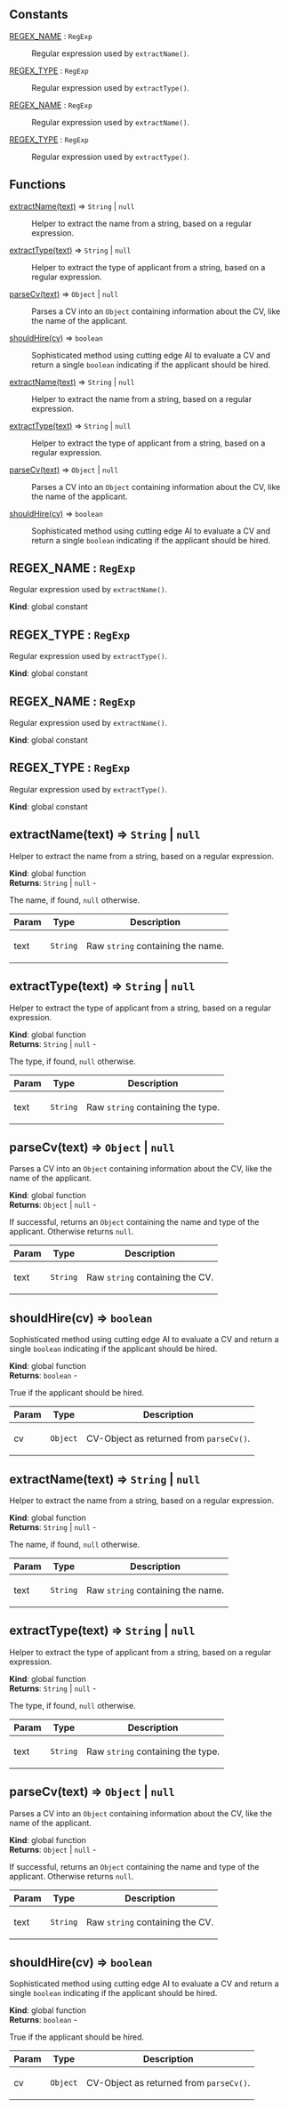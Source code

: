 ## Constants

<dl>
<dt><a href="#REGEX_NAME">REGEX_NAME</a> : <code>RegExp</code></dt>
<dd><p>Regular expression used by <code>extractName()</code>.</p></dd>
<dt><a href="#REGEX_TYPE">REGEX_TYPE</a> : <code>RegExp</code></dt>
<dd><p>Regular expression used by <code>extractType()</code>.</p></dd>
<dt><a href="#REGEX_NAME">REGEX_NAME</a> : <code>RegExp</code></dt>
<dd><p>Regular expression used by <code>extractName()</code>.</p></dd>
<dt><a href="#REGEX_TYPE">REGEX_TYPE</a> : <code>RegExp</code></dt>
<dd><p>Regular expression used by <code>extractType()</code>.</p></dd>
</dl>

## Functions

<dl>
<dt><a href="#extractName">extractName(text)</a> ⇒ <code>String</code> | <code>null</code></dt>
<dd><p>Helper to extract the name from a string, based on a regular expression.</p></dd>
<dt><a href="#extractType">extractType(text)</a> ⇒ <code>String</code> | <code>null</code></dt>
<dd><p>Helper to extract the type of applicant from a string, based on a regular
expression.</p></dd>
<dt><a href="#parseCv">parseCv(text)</a> ⇒ <code>Object</code> | <code>null</code></dt>
<dd><p>Parses a CV into an <code>Object</code> containing information about the
CV, like the name of the applicant.</p></dd>
<dt><a href="#shouldHire">shouldHire(cv)</a> ⇒ <code>boolean</code></dt>
<dd><p>Sophisticated method using cutting edge AI to evaluate a CV and return a
single <code>boolean</code> indicating if the applicant should be hired.</p></dd>
<dt><a href="#extractName">extractName(text)</a> ⇒ <code>String</code> | <code>null</code></dt>
<dd><p>Helper to extract the name from a string, based on a regular expression.</p></dd>
<dt><a href="#extractType">extractType(text)</a> ⇒ <code>String</code> | <code>null</code></dt>
<dd><p>Helper to extract the type of applicant from a string, based on a regular
expression.</p></dd>
<dt><a href="#parseCv">parseCv(text)</a> ⇒ <code>Object</code> | <code>null</code></dt>
<dd><p>Parses a CV into an <code>Object</code> containing information about the
CV, like the name of the applicant.</p></dd>
<dt><a href="#shouldHire">shouldHire(cv)</a> ⇒ <code>boolean</code></dt>
<dd><p>Sophisticated method using cutting edge AI to evaluate a CV and return a
single <code>boolean</code> indicating if the applicant should be hired.</p></dd>
</dl>

<a name="REGEX_NAME"></a>

## REGEX\_NAME : <code>RegExp</code>
<p>Regular expression used by <code>extractName()</code>.</p>

**Kind**: global constant  
<a name="REGEX_TYPE"></a>

## REGEX\_TYPE : <code>RegExp</code>
<p>Regular expression used by <code>extractType()</code>.</p>

**Kind**: global constant  
<a name="REGEX_NAME"></a>

## REGEX\_NAME : <code>RegExp</code>
<p>Regular expression used by <code>extractName()</code>.</p>

**Kind**: global constant  
<a name="REGEX_TYPE"></a>

## REGEX\_TYPE : <code>RegExp</code>
<p>Regular expression used by <code>extractType()</code>.</p>

**Kind**: global constant  
<a name="extractName"></a>

## extractName(text) ⇒ <code>String</code> \| <code>null</code>
<p>Helper to extract the name from a string, based on a regular expression.</p>

**Kind**: global function  
**Returns**: <code>String</code> \| <code>null</code> - <p>The name, if found, <code>null</code> otherwise.</p>  

| Param | Type | Description |
| --- | --- | --- |
| text | <code>String</code> | <p>Raw <code>string</code> containing the name.</p> |

<a name="extractType"></a>

## extractType(text) ⇒ <code>String</code> \| <code>null</code>
<p>Helper to extract the type of applicant from a string, based on a regular
expression.</p>

**Kind**: global function  
**Returns**: <code>String</code> \| <code>null</code> - <p>The type, if found, <code>null</code> otherwise.</p>  

| Param | Type | Description |
| --- | --- | --- |
| text | <code>String</code> | <p>Raw <code>string</code> containing the type.</p> |

<a name="parseCv"></a>

## parseCv(text) ⇒ <code>Object</code> \| <code>null</code>
<p>Parses a CV into an <code>Object</code> containing information about the
CV, like the name of the applicant.</p>

**Kind**: global function  
**Returns**: <code>Object</code> \| <code>null</code> - <p>If successful, returns an <code>Object</code> containing the
name and type of the applicant. Otherwise returns
<code>null</code>.</p>  

| Param | Type | Description |
| --- | --- | --- |
| text | <code>String</code> | <p>Raw <code>string</code> containing the CV.</p> |

<a name="shouldHire"></a>

## shouldHire(cv) ⇒ <code>boolean</code>
<p>Sophisticated method using cutting edge AI to evaluate a CV and return a
single <code>boolean</code> indicating if the applicant should be hired.</p>

**Kind**: global function  
**Returns**: <code>boolean</code> - <p>True if the applicant should be hired.</p>  

| Param | Type | Description |
| --- | --- | --- |
| cv | <code>Object</code> | <p>CV-Object as returned from <code>parseCv()</code>.</p> |

<a name="extractName"></a>

## extractName(text) ⇒ <code>String</code> \| <code>null</code>
<p>Helper to extract the name from a string, based on a regular expression.</p>

**Kind**: global function  
**Returns**: <code>String</code> \| <code>null</code> - <p>The name, if found, <code>null</code> otherwise.</p>  

| Param | Type | Description |
| --- | --- | --- |
| text | <code>String</code> | <p>Raw <code>string</code> containing the name.</p> |

<a name="extractType"></a>

## extractType(text) ⇒ <code>String</code> \| <code>null</code>
<p>Helper to extract the type of applicant from a string, based on a regular
expression.</p>

**Kind**: global function  
**Returns**: <code>String</code> \| <code>null</code> - <p>The type, if found, <code>null</code> otherwise.</p>  

| Param | Type | Description |
| --- | --- | --- |
| text | <code>String</code> | <p>Raw <code>string</code> containing the type.</p> |

<a name="parseCv"></a>

## parseCv(text) ⇒ <code>Object</code> \| <code>null</code>
<p>Parses a CV into an <code>Object</code> containing information about the
CV, like the name of the applicant.</p>

**Kind**: global function  
**Returns**: <code>Object</code> \| <code>null</code> - <p>If successful, returns an <code>Object</code> containing the
name and type of the applicant. Otherwise returns
<code>null</code>.</p>  

| Param | Type | Description |
| --- | --- | --- |
| text | <code>String</code> | <p>Raw <code>string</code> containing the CV.</p> |

<a name="shouldHire"></a>

## shouldHire(cv) ⇒ <code>boolean</code>
<p>Sophisticated method using cutting edge AI to evaluate a CV and return a
single <code>boolean</code> indicating if the applicant should be hired.</p>

**Kind**: global function  
**Returns**: <code>boolean</code> - <p>True if the applicant should be hired.</p>  

| Param | Type | Description |
| --- | --- | --- |
| cv | <code>Object</code> | <p>CV-Object as returned from <code>parseCv()</code>.</p> |

